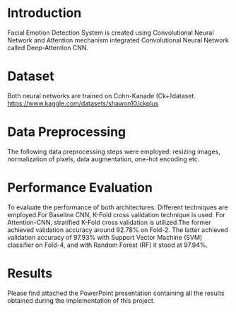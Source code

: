 # Introduction
Facial Emotion Detection System is created using Convolutional Neural Network and Attention mechanism integrated Convolutional Neural Network called Deep-Attention CNN. 
# Dataset
Both neural networks are trained on Cohn-Kanade (Ck+)dataset. https://www.kaggle.com/datasets/shawon10/ckplus 
# Data Preprocessing
The following data preprocessing steps were employed: resizing images, normalization of pixels, data augmentation, one-hot encoding etc. 
# Performance Evaluation
To evaluate the performance of both architectures. Different techniques are employed.For Baseline CNN, K-Fold cross validation technique is used. For Attention-CNN, stratified K-Fold cross validation is utilized.The former achieved validation accuracy around 92.78% on Fold-2. The 
latter achieved validation accuracy of 97.93% with Support Vector Machine (SVM) classifier on 
Fold-4, and with Random Forest (RF) it stood at 97.94%.
# Results
Please find attached the PowerPoint presentation containing all the results obtained during the implementation of this project.
